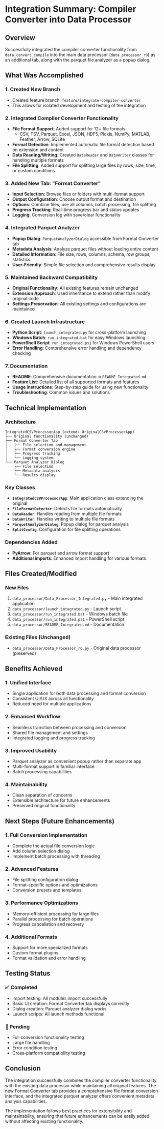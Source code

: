 # Integration Summary: Compiler Converter into Data Processor

## Overview
Successfully integrated the compiler converter functionality from `data_convert_compile` into the main data processor (`data_processor_r0`) as an additional tab, along with the parquet file analyzer as a popup dialog.

## What Was Accomplished

### 1. Created New Branch
- Created feature branch: `feature/integrate-compiler-converter`
- This allows for isolated development and testing of the integration

### 2. Integrated Compiler Converter Functionality
- **File Format Support**: Added support for 12+ file formats:
  - CSV, TSV, Parquet, Excel, JSON, HDF5, Pickle, NumPy, MATLAB, Feather, Arrow, SQLite
- **Format Detection**: Implemented automatic file format detection based on extension and content
- **Data Reading/Writing**: Created `DataReader` and `DataWriter` classes for handling multiple formats
- **File Splitting**: Added support for splitting large files by rows, size, time, or custom conditions

### 3. Added New Tab: "Format Converter"
- **Input Selection**: Browse files or folders with multi-format support
- **Output Configuration**: Choose output format and destination
- **Options**: Combine files, use all columns, batch processing, file splitting
- **Progress Tracking**: Real-time progress bar and status updates
- **Logging**: Conversion log with save/clear functionality

### 4. Integrated Parquet Analyzer
- **Popup Dialog**: `ParquetAnalyzerDialog` accessible from Format Converter tab
- **Metadata Analysis**: Analyze parquet files without loading entire content
- **Detailed Information**: File size, rows, columns, schema, row groups, statistics
- **User-Friendly**: Simple file selection and comprehensive results display

### 5. Maintained Backward Compatibility
- **Original Functionality**: All existing features remain unchanged
- **Extension Approach**: Used inheritance to extend rather than modify original code
- **Settings Preservation**: All existing settings and configurations are maintained

### 6. Created Launch Infrastructure
- **Python Script**: `launch_integrated.py` for cross-platform launching
- **Windows Batch**: `run_integrated.bat` for easy Windows launching
- **PowerShell Script**: `run_integrated.ps1` for Windows PowerShell users
- **Error Handling**: Comprehensive error handling and dependency checking

### 7. Documentation
- **README**: Comprehensive documentation in `README_Integrated.md`
- **Feature List**: Detailed list of all supported formats and features
- **Usage Instructions**: Step-by-step guide for using new functionality
- **Troubleshooting**: Common issues and solutions

## Technical Implementation

### Architecture
```
IntegratedCSVProcessorApp (extends OriginalCSVProcessorApp)
├── Original functionality (unchanged)
├── Format Converter Tab
│   ├── File selection and management
│   ├── Format conversion engine
│   ├── Progress tracking
│   └── Logging system
└── Parquet Analyzer Dialog
    ├── File selection
    ├── Metadata analysis
    └── Results display
```

### Key Classes
- **`IntegratedCSVProcessorApp`**: Main application class extending the original
- **`FileFormatDetector`**: Detects file formats automatically
- **`DataReader`**: Handles reading from multiple file formats
- **`DataWriter`**: Handles writing to multiple file formats
- **`ParquetAnalyzerDialog`**: Popup dialog for parquet analysis
- **`SplitConfig`**: Configuration for file splitting operations

### Dependencies Added
- **PyArrow**: For parquet and arrow format support
- **Additional imports**: Enhanced import handling for various formats

## Files Created/Modified

### New Files
1. `data_processor/Data_Processor_Integrated.py` - Main integrated application
2. `data_processor/launch_integrated.py` - Launch script
3. `data_processor/run_integrated.bat` - Windows batch file
4. `data_processor/run_integrated.ps1` - PowerShell script
5. `data_processor/README_Integrated.md` - Documentation

### Existing Files (Unchanged)
- `data_processor/Data_Processor_r0.py` - Original data processor (preserved)

## Benefits Achieved

### 1. Unified Interface
- Single application for both data processing and format conversion
- Consistent UI/UX across all functionality
- Reduced need for multiple applications

### 2. Enhanced Workflow
- Seamless transition between processing and conversion
- Shared file management and settings
- Integrated logging and progress tracking

### 3. Improved Usability
- Parquet analyzer as convenient popup rather than separate app
- Multi-format support in familiar interface
- Batch processing capabilities

### 4. Maintainability
- Clean separation of concerns
- Extensible architecture for future enhancements
- Preserved original functionality

## Next Steps (Future Enhancements)

### 1. Full Conversion Implementation
- Complete the actual file conversion logic
- Add column selection dialog
- Implement batch processing with threading

### 2. Advanced Features
- File splitting configuration dialog
- Format-specific options and optimizations
- Conversion presets and templates

### 3. Performance Optimizations
- Memory-efficient processing for large files
- Parallel processing for batch operations
- Progress cancellation and recovery

### 4. Additional Formats
- Support for more specialized formats
- Custom format plugins
- Format validation and error handling

## Testing Status

### ✅ Completed
- Import testing: All modules import successfully
- Basic UI creation: Format Converter tab displays correctly
- Dialog creation: Parquet analyzer dialog works
- Launch scripts: All launch methods functional

### 🔄 Pending
- Full conversion functionality testing
- Large file handling
- Error condition testing
- Cross-platform compatibility testing

## Conclusion

The integration successfully combines the compiler converter functionality with the existing data processor while maintaining all original features. The new Format Converter tab provides a comprehensive file format conversion interface, and the integrated parquet analyzer offers convenient metadata analysis capabilities.

The implementation follows best practices for extensibility and maintainability, ensuring that future enhancements can be easily added without affecting existing functionality.
